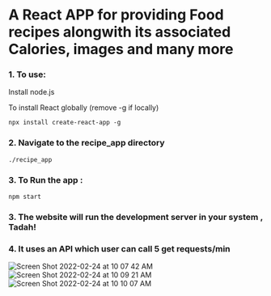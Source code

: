 # A React APP for providing Food recipes alongwith its associated Calories, images and many more

### 1. To use:
   Install node.js
   
To install React globally (remove -g if locally)
    
    npx install create-react-app -g

### 2. Navigate to the recipe_app directory
    
    ./recipe_app

### 3. To Run the app :
    
    npm start

### 3. The website will run the development server in your system , Tadah!

### 4. It uses an API which user can call 5 get requests/min 

![Screen Shot 2022-02-24 at 10 07 42 AM](https://user-images.githubusercontent.com/39468822/155553117-1d2c3a31-e96b-456c-89d4-1a98ac0858af.png)
![Screen Shot 2022-02-24 at 10 09 21 AM](https://user-images.githubusercontent.com/39468822/155553132-218581d6-ff87-4fb6-a10a-5261a1c05e97.png)
![Screen Shot 2022-02-24 at 10 10 07 AM](https://user-images.githubusercontent.com/39468822/155553137-93e15d0b-e162-4bc0-a651-76ef6c90321f.png)
